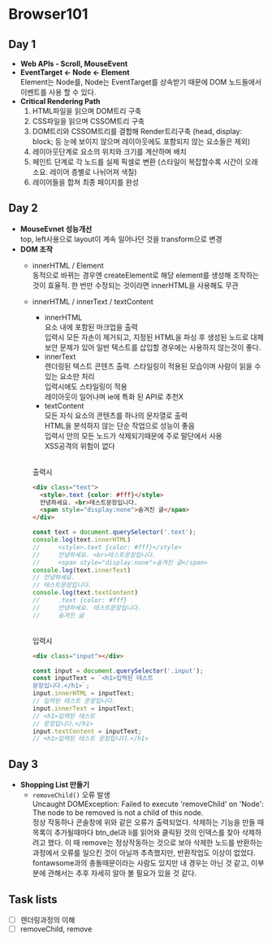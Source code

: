 # Browser101

## Day 1
- **Web APIs - Scroll, MouseEvent**
- **EventTarget ← Node ← Element**
<br>Element는 Node를, Node는 EventTarget를 상속받기 때문에 DOM 노드들에서 이벤트를 사용 할 수 있다.
- **Critical Rendering Path**
  1. HTML파일을 읽으며 DOM트리 구축
  2. CSS파일을 읽으며 CSSOM트리 구축
  3. DOM트리와 CSSOM트리를 결합해 Render트리구축 (head, display: block; 등 눈에 보이지 않으며 레이아웃에도 포함되지 않는 요소들은 제외)
  4. 레이아웃단계로 요소의 위치와 크기를 계산하며 배치
  5. 페인트 단계로 각 노드를 실제 픽셀로 변환 (스타일이 복잡할수록 시간이 오래 소요. 레이어 층별로 나뉘어져 색칠)
  6. 레이어들을 합쳐 최종 페이지를 완성

## Day 2
- **MouseEvnet 성능개선**
<br>top, left사용으로 layout이 계속 일어나던 것을 transform으로 변경
- **DOM 조작**
  - innerHTML / Element
<br>동적으로 바뀌는 경우엔 createElement로 해당 element를 생성해 조작하는 것이 효율적. 한 번만 수정되는 것이라면 innerHTML을 사용해도 무관
  - innerHTML / innerText / textContent
    - innerHTML
    <br>요소 내에 포함된 마크업을 출력
    <br>입력시 모든 자손이 제거되고, 지정된 HTML을 파싱 후 생성된 노드로 대체
    <br>보안 문제가 있어 일반 텍스트를 삽입할 경우에는 사용하지 않는것이 좋다.
    - innerText
    <br>렌더링된 텍스트 콘텐츠 출력. 스타일링이 적용된 모습이며 사람이 읽을 수 있는 요소만 처리
    <br>입력시에도 스타일링이 적용
    <br>레이아웃이 일어나며 ie에 특화 된 API로 추천X
    - textContent
    <br>모든 자식 요소의 콘텐츠를 하나의 문자열로 출력
    <br>HTML을 분석하지 않는 단순 작업으로 성능이 좋음
    <br>입력시 안의 모든 노드가 삭제되기때문에 주로 말단에서 사용
    <br>XSS공격의 위험이 없다
    
    <br>출력시
    ```html
    <div class="text">
      <style>.text {color: #fff}</style>
      안녕하세요. <br>테스트문장입니다.
      <span style="display:none">숨겨진 글</span>
    </div>
    ```
    ```js
    const text = document.querySelector('.text');
    console.log(text.innerHTML)
    //     <style>.text {color: #fff}</style>
    //     안녕하세요. <br>테스트문장입니다.
    //     <span style="display:none">숨겨진 글</span>
    console.log(text.innerText)
    // 안녕하세요.
    // 테스트문장입니다.
    console.log(text.textContent)
    //     .text {color: #fff}
    //     안녕하세요. 테스트문장입니다.
    //     숨겨진 글
    ```
    <br>입력시
    ```html
    <div class="input"></div>
    ```
    ```js
    const input = document.querySelector('.input');
    const inputText = `<h1>입력된 테스트 
    문장입니다.</h1>`;
    input.innerHTML = inputText;
    // 입력된 테스트 문장입니다.
    input.innerText = inputText;
    // <h1>입력된 테스트 
    // 문장입니다.</h1>
    input.textContent = inputText;
    // <h1>입력된 테스트 문장입니다.</h1>
    ```

## Day 3
- **Shopping List 만들기**
  - `removeChild()` 오류 발생
  <br>Uncaught DOMException: Failed to execute 'removeChild' on 'Node': The node to be removed is not a child of this node.
  <br>정상 작동하나 콘솔창에 위와 같은 오류가 출력되었다. 삭제하는 기능을 만들 때 목록이 추가될때마다 btn_del과 li를 읽어와 클릭된 것의 인덱스를 찾아 삭제하려고 했다. 이 때 remove는 정상작동하는 것으로 보아 삭제한 노드를 반환하는 과정에서 오류를 일으킨 것이 아닐까 추측했지만, 반환작업도 이상이 없었다. fontawsome과의 충돌때문이라는 사람도 있지만 내 경우는 아닌 것 같고, 이부분에 관해서는 추후 자세히 알아 볼 필요가 있을 것 같다.

## Task lists
- [ ] 렌더링과정의 이해
- [ ] removeChild, remove